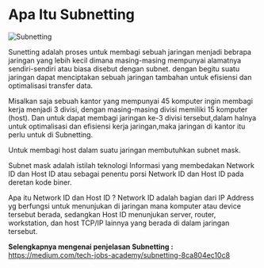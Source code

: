 # Apa Itu Subnetting

![Subnetting](https://cdn.networklessons.com/wp-content/uploads/2017/01/xnetwork-subnetting-example-class-c.png.pagespeed.a.ic.launqOhjQL.png)

Sunetting adalah proses untuk membagi sebuah jaringan menjadi bebrapa jaringan yang lebih kecil dimana masing-masing mempunyai alamatnya sendiri-sendiri atau biasa disebut dengan subnet. dengan begitu suatu jaringan dapat menciptakan sebuah jaringan tambahan untuk efisiensi dan optimalisasi transfer data.

Misalkan saja sebuah kantor yang mempunyai 45 komputer ingin membagi kerja menjadi 3 divisi, dengan masing-masing divisi memiliki 15 komputer (host). Dan untuk dapat membagi jaringan ke-3 divisi tersebut,dalam halnya untuk optimalisasi dan efisiensi kerja jaringan,maka jaringan di kantor itu perlu untuk di Subnetting.

Untuk membagi host dalam suatu jaringan membutuhkan subnet mask.

Subnet mask adalah istilah teknologi Informasi yang membedakan Network ID dan Host ID atau sebagai penentu porsi Network ID dan Host ID pada deretan kode biner.

Apa itu Network ID dan Host ID ? Network ID adalah bagian dari IP Address yg berfungsi untuk menunjukan di jaringan mana komputer atau device tersebut berada, sedangkan Host ID menunjukan server, router, workstation, dan host TCP/IP lainnya yang berada di dalam jaringan tersebut.

**Selengkapnya mengenai penjelasan Subnetting :** https://medium.com/tech-jobs-academy/subnetting-8ca804ec10c8
